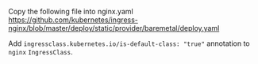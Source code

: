 

Copy the following file into nginx.yaml
https://github.com/kubernetes/ingress-nginx/blob/master/deploy/static/provider/baremetal/deploy.yaml

Add `ingressclass.kubernetes.io/is-default-class: "true"` annotation to `nginx` `IngressClass`.
